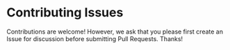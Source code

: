 # Contributing Issues

Contributions are welcome! However, we ask that you please first create an Issue for discussion before submitting Pull Requests. Thanks!
